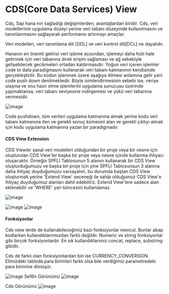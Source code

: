 # CDS(Core Data Services) View

Cds, Sap hana nın sağladığı değişimlerden, avantajlardan biridir.
Cds, veri modellerinin uygulama düzeyi yerine veri tabanı düzeyinde kullanılmasını ve tanımlanmasını sağlayarak performansı artırmayı amaçlar.

Veri modelleri, veri tanımlama dili [DDL] ve veri kontrol dili[DCL] ne dayalıdır.

Hananın en önemli getirisi veri işleme açısından, işlemeyi daha hızlı hale getirmek için veri tabanına direk erişim sağlaması ve ağ sebebiyle gelişebilecek gecikmeleri ortadan kaldırmasıdır.
Yoğun veri içeren işlemler  code to data paradigmasını kullanarak veri tabanı katmanının kendisinde gerçekleştirilir. Bu kodun işlenmek üzere aşağıya itilmesi anlamına gelir yani code push down denilmektedir. Böyle isimlendirmesinin sebebi ise, veriye ulaşma ve onu hazır etme işlemlerini uygulama sunucusu üzerinde yapmaktansa, veri tabanı seviyesine indirgemesi ve yükü veri tabanına vermesidir. 

![image](https://user-images.githubusercontent.com/76265899/202611456-918e2cfb-6d46-47f6-8cea-a6b3fdd3b939.png)

Code pushdown, tüm verileri uygulama katmanına almak yerine kodu veri tabanı katmanına iten ve gerekli sonuç kümesini alan ve gerekli çıktıyı almak için kodu uygulama katmanına yazan bir paradigmadır.

#### CDS View Extension 

CDS Viewler sanal veri modelleri olduğundan bir proje veya bir nesne için oluşturulan CDS View'ler başka bir proje veya nesne içinde kullanma ihtiyacı oluşacaktır. 
Örneğin SPFLI Tablosunun 5 alanını kullanarak bir CDS View oluşturduğumuzu ve başka bir proje için yine SPFLI Tablosunsun 3 alanına daha ihtiyaç duyduğumuzu varsayalım, bu durumda baştan CDS View oluşturmak yerine 'Extend View' seçeneği ile sahip olduğumuz CDS View'e ihtiyaç duyduğumuz alanları dahil edebiliriz. Extend View'lere sadece alan eklenebilir ve 'WHERE' yan tümcesini kullanılamaz.

![image](https://user-images.githubusercontent.com/76265899/202612936-6b5b5749-0c0c-4207-b0d2-2cf2ebc82598.png)

![image](https://user-images.githubusercontent.com/76265899/202613492-ee4ea526-f290-4fce-b104-58fac4768bb0.png)
![image](https://user-images.githubusercontent.com/76265899/202613538-f24fcccf-9272-4c62-a523-7dc8975ac003.png)

#### Fonksiyonlar
  Cds view lerde de kullanabileceğimiz bazı fonksiyonlar mevcut. Bunlar abap kodlarken kullandıklarırmızdan farklı değildir. Numeric ve string fonksiyonlar gibi birçok fonksiyonlardır. En sık kullandıklarımız concat, replace, substring gibidir.
  
  Cds de farklı olan fonksiyonlardan biri ise CURRENCY_CONVERSION.
  Elimizdeki tabloda para birimleri farklı olsa bile verdiğimiz parametredeki para birimine dönüşür.

![image](https://user-images.githubusercontent.com/76265899/202614248-3d8a5649-9329-4adc-8c93-8f3b2720271f.png)
Se16n Görünümü
![image](https://user-images.githubusercontent.com/76265899/202614369-6ff76e39-7e93-4b49-a2f2-6c92ccaf98ff.png)

Cds Görünümü
![image](https://user-images.githubusercontent.com/76265899/202614273-464a93d3-1733-421f-a0d8-e6e7ff86fa98.png)







